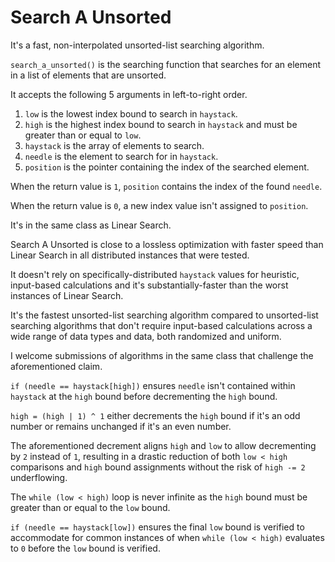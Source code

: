 # Search A Unsorted

It's a fast, non-interpolated unsorted-list searching algorithm.

`search_a_unsorted()` is the searching function that searches for an element in a list of elements that are unsorted.

It accepts the following 5 arguments in left-to-right order.

1. `low` is the lowest index bound to search in `haystack`.
2. `high` is the highest index bound to search in `haystack` and must be greater than or equal to `low`.
3. `haystack` is the array of elements to search.
4. `needle` is the element to search for in `haystack`.
5. `position` is the pointer containing the index of the searched element.

When the return value is `1`, `position` contains the index of the found `needle`.

When the return value is `0`, a new index value isn't assigned to `position`.

It's in the same class as Linear Search.

Search A Unsorted is close to a lossless optimization with faster speed than Linear Search in all distributed instances that were tested.

It doesn't rely on specifically-distributed `haystack` values for heuristic, input-based calculations and it's substantially-faster than the worst instances of Linear Search.

It's the fastest unsorted-list searching algorithm compared to unsorted-list searching algorithms that don't require input-based calculations across a wide range of data types and data, both randomized and uniform.

I welcome submissions of algorithms in the same class that challenge the aforementioned claim.

`if (needle == haystack[high])` ensures `needle` isn't contained within `haystack` at the `high` bound before decrementing the `high` bound.

`high = (high | 1) ^ 1` either decrements the `high` bound if it's an odd number or remains unchanged if it's an even number.

The aforementioned decrement aligns `high` and `low` to allow decrementing by `2` instead of `1`, resulting in a drastic reduction of both `low < high` comparisons and `high` bound assignments without the risk of `high -= 2` underflowing.

The `while (low < high)` loop is never infinite as the `high` bound must be greater than or equal to the `low` bound.

`if (needle == haystack[low])` ensures the final `low` bound is verified to accommodate for common instances of when `while (low < high)` evaluates to `0` before the `low` bound is verified.
